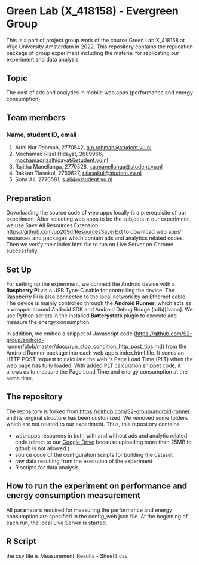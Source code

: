 # Green Lab (X_418158) - Evergreen Group
This is a part of project group work of the course Green Lab X_418158 at Vrije University Amsterdam in 2022. This repository contains the  replication package of group experiment including the material for replicating our experiment and data analysis.

## Topic
The cost of ads and analytics in mobile web apps (performance and energy consumption) 


## Team members
### Name, student ID, email
1. Arini Nur Rohmah, 2770542, a.n.rohmah@student.vu.nl
2. Mochamad Rizal Hidayat, 2689966, mochamadrizalhidayat@student.vu.nl
3. Rajitha Manellanga, 2770528, r.a.manellanga@student.vu.nl
4. Rakkan Tiasakul, 2769627, r.tiasakul@student.vu.nl
5. Soha Ali, 2770581, s.ali4@student.vu.nl

## Preparation

Downloading the source code of web apps locally is a prerequisite of our experiment. After selecting web apps to be the subjects in our experiment, we use Save All Resources Extension https://github.com/up209d/ResourcesSaverExt to download web apps’ resources and packages which contain ads and analytics related codes. Then we verify their index.html file to run on Live Server on Chrome successfully.

## Set Up

For setting up the experiment, we connect the Android device with a **Raspberry Pi** via a USB Type-C cable for controlling the device. The Raspberry Pi is also connected to the local network by an Ethernet cable. The device is mainly controlled through the **Android Runner**, which acts as a wrapper around Android SDK and Android Debug Bridge (adb)[Ivano]. We use Python scripts in the installed **Batterystats** plugin to execute and measure the energy consumption. 

In addition, we embed a snippet of Javascript code (https://github.com/S2-group/android-runner/blob/master/docs/run_stop_condition_http_post_tips.md) from the Android Runner package into each web app’s index.html file. It sends an HTTP POST request  to calculate the web ‘s Page Load Time (PLT) when the web page has fully loaded. With added PLT calculation snippet code, it allows us to measure the Page Load Time and energy consumption at the same time.

## The repository

The repository is forked from https://github.com/S2-group/android-runner and its original structure has been customized. We removed some folders which are not related to our experiment. Thus, this repository contains:
* web-apps resources in both with and without ads and analytic related code (direct to our [Google Drive](https://drive.google.com/drive/folders/1bfCNJWytrUwlmJFu_hQp_pRtOy_rnZdO?usp=sharing) because uploading more than 25MB to github is not allowed.) 
* source code of the configuration scripts for building the dataset
* raw data resulting from the execution of the experiment
* R scripts for data analysis

## How to run the experiment on performance and energy consumption measurement

All parameters required for measuring the performance and energy consumption are specified in the config_web.json file.  At the beginning of each run, the local Live Server is started. 

## R Script
the csv file is Measurement_Results - Sheet3.csv
